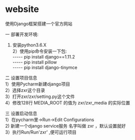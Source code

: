 # website  
使用Django框架搭建一个官方网站  
  
一 部署开发环境:  
1) 安装python3.6.X  
2）使用pip命令安装一下包:    
----- pip install django==1.11.2  
----- pip install pillow  
----- pip install django-tinymce  
  
二 设置项目信息    
1）使用Pycharm新建django项目    
2）选择zxr这个目录  
3）打开zxr/zxr/setting.py这个文件    
4）修改128行 MEDIA_ROOT 的值为 zxr/zxr_media 的实际位置  
  
三 设置启动信息    
1）在pycharm里->Run->Edit Configurations    
2) 新建一个django service服务 名字叫做 zxr ，默认设置就好  
3）执行Run/Run'zxr' ,便可运行项目  

